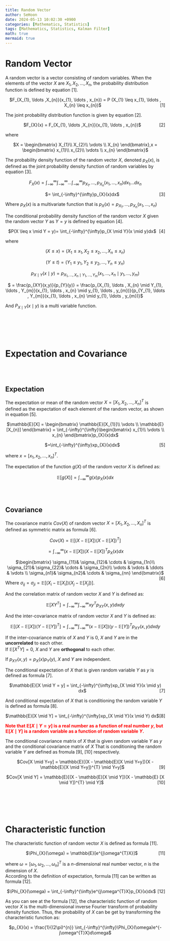 ```yaml
---
title: Random Vector
author: SeHoon
date: 2024-05-13 10:02:30 +0900
categories: [Mathematics, Statistics]
tags: [Mathematics, Statistics, Kalman Filter]
math: true
mermaid: true
---
```


# Random Vector

A random vector is a vector consisting of random variables. When the elements of the vector $X$ are $X_{1}, X_{2}, \ldots, X_{n}$, the probability distribution function is defined by equation [1].

<p align="center">
    <span>$F_{X_{1}, \ldots ,X_{n}}(x_{1}, \ldots , x_{n}) = P (X_{1} \leq x_{1}, \ldots , X_{n} \leq x_{n})$</span>
    <span style="float: right;">[1]</span>
</p>

The joint probability distribution function is given by equation [2].

<p align="center">
    <span>$F_{X}(x) = F_{X_{1}, \ldots ,X_{n}}(x_{1}, \ldots , x_{n})$</span>
    <span style="float: right;">[2]</span>
</p>

where
<center>

$X = \begin{bmatrix}
X_{1}\\ 
X_{2}\\
\vdots \\
X_{n}
\end{bmatrix},x = \begin{bmatrix}
x_{1}\\ 
x_{2}\\
\vdots \\
x_{n}
\end{bmatrix}$
</center>

The probability density function of the random vector $X$, denoted $p_{X}(x)$, is defined as the joint probability density function of random variables by equation [3].

<center>

$F_{X}(x) = \int_{-\infty}^{\infty} \int_{-\infty}^{\infty}\ldots \int_{-\infty}^{\infty}p_{X_{1}}, \ldots , p_{X_{n}}(x_{1}, \ldots , x_{n})dx_{1}\ldots dx_{n}$

<p align="center">
    <span>$= \int_{-\infty}^{\infty}p_{X}(x)dx$</span>
    <span style="float: right;">[3]</span>
</p>

</center>

Where $p_{X}(x)$ is a multivariate function that is $p_{X}(x) = p_{X_{1}}, \ldots , p_{X_{n}}(x_{1}, \ldots , x_{n})$

The conditional probability density function of the random vector $X$ given the random vector $Y$ as $Y = y$ is defined by equation [4].

<p align="center">
    <span>$P(X \leq x \mid Y = y)= \int_{-\infty}^{\infty}p_{X \mid Y}(x \mid y)dx$</span>
    <span style="float: right;">[4]</span>
</p>

where

<center>

$(X \leq x) = (X_{1} \leq x_{1}, X_{2} \leq x_{2}, \ldots , X_{n} \leq x_{n})$

$(Y \leq t) = (Y_{1} \leq y_{1}, Y_{2} \leq y_{2}, \ldots , Y_{n} \leq y_{n})$

$p_{X \mid Y}(x \mid y) = p_{X_{1}, \ldots , X_{n} \mid Y_{1}, \ldots , Y_{m}}(x_{1}, \ldots , x_{n} \mid y_{1}, \ldots , y_{m})$

$ = \frac{p_{XY}(x,y)}{p_{Y}(y)} = \frac{p_{X_{1}, \ldots , X_{n} \mid Y_{1}, \ldots , Y_{m}}(x_{1}, \ldots , x_{n} \mid y_{1}, \ldots , y_{m})}{p_{Y_{1}, \ldots , Y_{m}}(x_{1}, \ldots , x_{n} \mid y_{1}, \ldots , y_{m})}$

</center>

And $P_{X \mid Y}(x \mid y)$ is a multi variable function.

<br><br><br><br>


# Expectation and Covariance

<br><br>

## Expectation

The expectation or mean of the random vector $X = [X_{1}, X_{2}, \ldots, X_{n}]^{T}$ is defined as the expectation of each element of the random vector, as shown in equation [5].

<center>

$\mathbb{E}[X] = \begin{bmatrix}
\mathbb{E}[X_{1}]\\ 
\vdots \\
\mathbb{E}[X_{n}]
\end{bmatrix} = \int_{-\infty}^{\infty}\begin{bmatrix}
x_{1}\\ 
\vdots \\
x_{n}
\end{bmatrix}p_{X}(x)dx$

<p align="center">
    <span>$=\int_{-\infty}^{\infty}xp_{X}(x)dx$</span>
    <span style="float: right;">[5]</span>
</p>

</center>

where $x = [x_{1}, x_{2}, \ldots , x_{n}]^{T}$.<br>

The expectation of the function $g(X)$ of the random vector $X$ is defined as:

<center>

$\mathbb{E}[g(X)] = \int_{-\infty}^{\infty}g(x)p_{X}(x)dx$
</center>
<br><br>

## Covariance

The covariance matrix $Cov(X)$ of random vector $X=[X_{1}, X_{2}, \ldots , X_{n}]^{T}$ is defined as symmetric matrix as formula [6].

<center>

$Cov(X) = \mathbb{E}[(X-\mathbb{E}[X])(X-\mathbb{E}[X])^{T}]$

$= \int_{-\infty}^{\infty}(x-\mathbb{E}[X])(X-\mathbb{E}[X])^{T}p_{X}(x)dx$

<p align="center">
    <span>$\begin{bmatrix}
 \sigma_{11}&  \sigma_{12}& \cdots & \sigma_{1n}\\ 
 \sigma_{21}&  \sigma_{22}& \cdots & \sigma_{2n}\\ 
 \vdots & \vdots & \ddots & \vdots \\ 
 \sigma_{n1}&  \sigma_{n2}& \cdots & \sigma_{nn}
\end{bmatrix}$</span>
    <span style="float: right;">[6]</span>
</p>
</center>

Where $\sigma_{ij} = \sigma_{ji} = \mathbb{E}[(X_{i} - \mathbb{E}[X_{i}])(X_{j}-\mathbb{E}[X_{j}])]$.

And the correlation matrix of random vector $X$ and $Y$ is defined as:

<center>

$\mathbb{E}[XY^{T}] = \int_{-\infty}^{\infty} \int_{-\infty}^{\infty} xy^{T}p_{XY}(x,y)dxdy$
</center>

And the inter-covariance matrix of random vector $X$ and $Y$ is defined as:

<center>

$\mathbb{E}[(X-\mathbb{E}[X])(Y-\mathbb{E}[Y])^{T}] = \int_{-\infty}^{\infty} \int_{-\infty}^{\infty}(x-\mathbb{E}[X])(y-\mathbb{E}[Y])^{T}p_{XY}(x,y)dxdy$
</center>

If the inter-covariance matrix of $X$ and $Y$ is 0, $X$ and $Y$ are in the **uncorrelated** to each other.<br>
If $\mathbb{E}[X^{T}Y]=0$, $X$ and $Y$ are **orthogonal** to each other.<br>

If $p_{XY}(x,y)=p_{X}(x)p_{Y}(y)$, $X$ and $Y$ are independent.

The conditional expectation of $X$ that is given random variable $Y$ as $y$ is defined as formula [7].

<p align="center">
    <span>$\mathbb{E}[X \mid Y = y] = \int_{-\infty}^{\infty}xp_{X \mid Y}(x \mid y) dx$</span>
    <span style="float: right;">[7]</span>
</p>

And conditional expectation of $X$ that is conditioning the random variable $Y$ is defined as formula [8].

<p align="center">
    <span>$\mathbb{E}[X \mid Y] = \int_{-\infty}^{\infty}xp_{X \mid Y}(x \mid Y) dx$</span>
    <span style="float: right;">[8]</span>
</p>

<span style="color: red;">**Note that $\mathbb{E}[X \mid Y=y]$ is a real number as a function of real number $y$, but $\mathbb{E}[X \mid Y]$ is a random variable as a function of random variable $Y$.**</span>

The conditional covariance matrix of $X$ that is given random variable $Y$ as $y$ and the conditional covariance matrix of $X$ That is conditioning the random variable $Y$ are defined as fromula [9], [10] respectively.

<p align="center">
    <span>$Cov[X \mid Y=y] = \mathbb{E}[(X - \mathbb{E}[X \mid Y=y])(X - \mathbb{E}[X \mid Y=y])^{T} \mid Y=y]$</span>
    <span style="float: right;">[9]</span>
</p>

<p align="center">
    <span>$Cov[X \mid Y] = \mathbb{E}[(X - \mathbb{E}[X \mid Y])(X - \mathbb{E} [X \mid Y])^{T} \mid Y]$</span>
    <span style="float: right;">[10]</span>
</p>

<br><br><br><br>

# Characteristic function

The characteristic function of random vector $X$ is defined as formula [11].

<p align="center">
    <span>$\Phi_{X}(\omega) = \mathbb{E}[e^{j\omega^{T}X}]$</span>
    <span style="float: right;">[11]</span>
</p>

where $\omega =[\omega_{1}, \omega_{2}, \ldots , \omega_{n}]^{T}$ is a $n$-dimensional real number vector, $n$ is the dimension of $X$.<br>
According to the definition of expectation, formula [11] can be written as formula [12].

<p align="center">
    <span>$\Phi_{X}(\omega) = \int_{-\infty}^{\infty}e^{j\omega^{T}X}p_{X}(x)dx$</span>
    <span style="float: right;">[12]</span>
</p>

As you can see at the formula [12], the characteristic function of random vector $X$ is the multi-dimensional inverse Fourier transform of probability density function. Thus, the probability of $X$ can be get by transforming the characteristic function as:

<center>

$p_{X}(x) = \frac{1}{(2\pi)^{n}} \int_{-\infty}^{\infty}\Phi_{X}(\omega)e^{-j\omega^{T}X}d\omega$
</center>